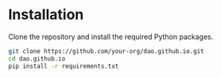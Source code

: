 # Installation

Clone the repository and install the required Python packages.

```bash
git clone https://github.com/your-org/dao.github.io.git
cd dao.github.io
pip install -r requirements.txt
```
